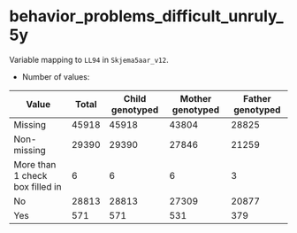 # behavior_problems_difficult_unruly_5y
Variable mapping to `LL94` in `Skjema5aar_v12`.
- Number of values:

| Value | Total | Child genotyped | Mother genotyped | Father genotyped |
| ----- | ----- | --------------- | ---------------- | ---------------- |
| Missing | 45918 | 45918 | 43804 | 28825 |
| Non-missing | 29390 | 29390 | 27846 | 21259 |
| More than 1 check box filled in | 6 | 6 | 6 |3 |
| No | 28813 | 28813 | 27309 |20877 |
| Yes | 571 | 571 | 531 |379 |



